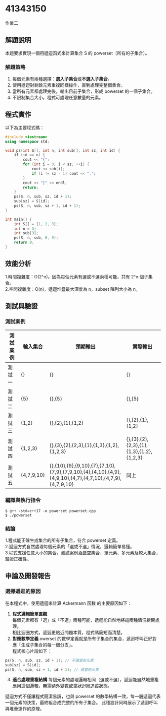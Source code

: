 
# 41343150

作業二

## 解題說明
本題要求實現一個用遞迴函式來計算集合 S 的 powerset（所有的子集合）。
### 解題策略
1. 每個元素有兩種選擇：**選入子集合**或**不選入子集合**。  
2. 使用遞迴對剩餘元素重複同樣操作，直到處理完整個集合。  
3. 當所有元素都處理完後，輸出目前子集合，形成 powerset 的一個子集合。    
4. 不限制集合大小，程式可處理任意數量的元素。  

## 程式實作

以下為主要程式碼：

```cpp
#include <iostream>
using namespace std;

void ps(int S[], int n, int sub[], int sz, int id) {
    if (id == n) {
        cout << "{";
        for (int i = 0; i < sz; ++i) {
            cout << sub[i];
            if (i != sz - 1) cout << ",";
        }
        cout << "}" << endl;
        return;
    }
    ps(S, n, sub, sz, id + 1);
    sub[sz] = S[id];
    ps(S, n, sub, sz + 1, id + 1);
}

int main() {
    int S[] = {1, 2, 3};
    int n = 3;
    int sub[3];
    ps(S, n, sub, 0, 0);
    return 0;
}
```

## 效能分析

1.時間複雜度：O(2^n)，因為每個元素有選或不選兩種可能，共有 2^n 個子集合。  
2.空間複雜度：O(n)，遞迴堆疊最大深度為 n，subset 陣列大小為 n。  

## 測試與驗證

### 測試案例

| 測試案例 | 輸入集合 | 預期輸出 | 實際輸出 |
|----------|----------|----------|----------|
| 測試一   | {}       | {}       | {}       |
| 測試二   | {5}      | {},{5}  | {},{5}  |
| 測試三   | {1,2}    | {},{2},{1},{1,2} | {},{2},{1},{1,2} |
| 測試四   | {1,2,3}  | {},{3},{2},{2,3},{1},{1,3},{1,2},{1,2,3} | {},{3},{2},{2,3},{1},{1,3},{1,2},{1,2,3} |
| 測試五   | {4,7,9,10} | {},{10},{9},{9,10},{7},{7,10},{7,9},{7,9,10},{4},{4,10},{4,9},{4,9,10},{4,7},{4,7,10},{4,7,9},{4,7,9,10} | 同上 |


### 編譯與執行指令

```shell
$ g++ -std=c++17 -o powerset powerset.cpp
$ ./powerset
```

### 結論
1.程式能正確生成集合的所有子集合，符合 powerset 定義。  
2.遞迴方式自然處理每個元素的「選或不選」情況，邏輯簡單易懂。  
3.程式支援任意大小的集合，測試案例涵蓋空集合、單元素、多元素及較大集合，驗證正確性。  

## 申論及開發報告

### 選擇遞迴的原因

在本程式中，使用遞迴來計算 Ackermann 函數 的主要原因如下：

1. **程式邏輯簡單直觀**  
每個元素都有「選」或「不選」兩種可能，遞迴能自然地將這兩種情況拆開處理。  
相比迴圈方式，遞迴更貼近問題本質，程式碼簡短而清楚。
2. **對應數學定義**
owerset 的數學定義就是所有子集合的集合，遞迴呼叫正好對應「生成子集合的每一個分支」。  
   程式核心片段如下：
```cpp
ps(S, n, sub, sz, id + 1); // 不選當前元素
sub[sz] = S[id];
ps(S, n, sub, sz + 1, id + 1); // 選當前元素
```
3. **適合處理重複結構**
每個元素的處理邏輯相同（選或不選），遞迴能自然地重複應用這個邏輯，無需額外變數或巢狀迴圈追蹤狀態。

遞迴方式不僅讓程式簡潔易讀，也與 powerset 的數學結構一致，每一層遞迴代表一個元素的決策，最終組合成完整的所有子集合。
此種設計同時展示了遞迴呼叫與堆疊運作的原理。
